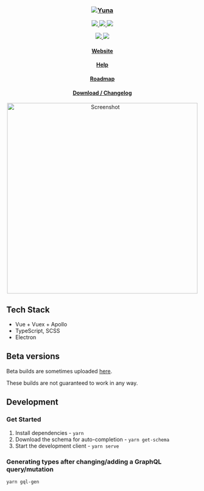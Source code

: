 <h3 align="center">
  <a href="https://yuna.moe" target="_blank">
    <img src="public/icons/64x64.png" alt="Yuna"/>
  </a>
</h3>

<p align="center">
  <a href="https://github.com/BeeeQueue/yuna/actions?query=workflow%3A%22Build+%26+Publish%22+branch%3Amaster">
    <img src="https://img.shields.io/github/workflow/status/BeeeQueue/yuna/CI?label=build"/>
  </a>

  <a href="https://github.com/BeeeQueue/yuna/releases">
    <img src="https://img.shields.io/badge/platforms-win%20%7C%20linux%20%7C%20mac-lightgrey.svg"/>
  </a>

  <a href="https://github.com/BeeeQueue/yuna/releases">
    <img src="https://img.shields.io/github/release-pre/beeequeue/yuna.svg"/>
  </a>
</p>

<p align="center">
  <a href="https://david-dm.org/beeequeue/yuna">
    <img src="https://img.shields.io/david/beeequeue/yuna.svg"/>
  </a>

  <a href="https://github.com/prettier/prettier">
    <img src="https://img.shields.io/badge/code_style-prettier-ff69b4.svg"/>
  </a>
</p>

<h4 align="center">
  <a href="https://yuna.moe" target="_blank">Website</a>
</h4>
<h4 align="center">
  <a href="https://github.com/BeeeQueue/yuna/tree/master/docs" target="_blank">Help</a>
</h4>
<h4 align="center">
  <a href="https://github.com/BeeeQueue/yuna/projects" target="_blank">Roadmap</a>
</h4>
<h4 align="center">
  <a href="https://github.com/BeeeQueue/yuna/releases" target="_blank">Download / Changelog</a>
</h4>

<p align="center">
  <a href="https://yuna.moe" target="_blank">
    <img src="https://yuna.moe/img/flow/anime.jpg" width="500" alt="Screenshot"/>
  </a>
</p>

## Tech Stack

- Vue + Vuex + Apollo
- TypeScript, SCSS
- Electron

## Beta versions

Beta builds are sometimes uploaded [here](https://drive.google.com/drive/folders/1mmSrDOmRctsVzmt8E_lNt4NF6iq9Y5oH?usp=sharing).

These builds are not guaranteed to work in any way.

## Development

### Get Started

1. Install dependencies - `yarn`
1. Download the schema for auto-completion - `yarn get-schema`
1. Start the development client - `yarn serve`

### Generating types after changing/adding a GraphQL query/mutation

`yarn gql-gen`
